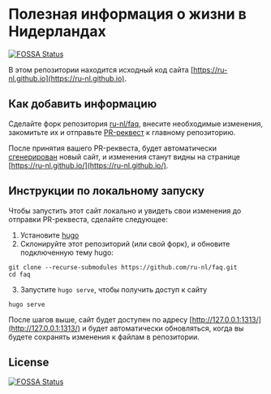 # Полезная информация о жизни в Нидерландах
[![FOSSA Status](https://app.fossa.com/api/projects/git%2Bgithub.com%2Fru-nl%2Ffaq.svg?type=shield)](https://app.fossa.com/projects/git%2Bgithub.com%2Fru-nl%2Ffaq?ref=badge_shield)


В этом репозитории находится исходный код сайта [https://ru-nl.github.io](https://ru-nl.github.io).

## Как добавить информацию

Сделайте форк репозитория [ru-nl/faq](https://github.com/ru-nl/faq), внесите необходимые изменения,
закомитьте их и отправьте [PR-реквест](https://github.com/ru-nl/faq/pulls) к главному репозиторию.

После принятия вашего PR-реквеста, будет автоматически [сгенерирован](https://github.com/ru-nl/ru-nl.github.io)
новый сайт, и изменения станут видны на странице [https://ru-nl.github.io/](https://ru-nl.github.io/).

## Инструкции по локальному запуску

Чтобы запустить этот сайт локально и увидеть свои изменения до отправки PR-реквеста,
сделайте следующее:

1. Установите [hugo](https://gohugo.io/getting-started/installing/)
2. Склонируйте этот репозиторий (или свой форк), и обновите подключенную тему hugo:

  ```
  git clone --recurse-submodules https://github.com/ru-nl/faq.git
  cd faq
  ```
3. Запустите `hugo serve`, чтобы получить доступ к сайту

  ```
  hugo serve
  ```

После шагов выше, сайт будет доступен по адресу [http://127.0.0.1:1313/](http://127.0.0.1:1313/)
и будет автоматически обновляться, когда вы будете сохранять изменения к файлам в репозитории.


## License
[![FOSSA Status](https://app.fossa.com/api/projects/git%2Bgithub.com%2Fru-nl%2Ffaq.svg?type=large)](https://app.fossa.com/projects/git%2Bgithub.com%2Fru-nl%2Ffaq?ref=badge_large)